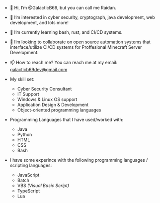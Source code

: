 - 👋 Hi, I’m @GalacticB69, but you can call me Raidan.
- 👀 I’m interested in cyber security, cryptograph, java development, web development, and lots more!
- 🌱 I’m currently learning bash, rust, and CI/CD systems.
- 💞 I’m looking to collaborate on open source automation systems that interface/utilize CI/CD systems for Proffesional Minecraft Server Development.
- 📫 How to reach me? You can reach me at my email: galacticb69dev@gmail.com


- My skill set:
  - Cyber Security Consultant
  - IT Support
  - Windows & Linux OS support
  - Application Design & Development
  - Object-oriented programming languages


- Programming Languages that I have used/worked with:
  - Java
  - Python
  - HTML
  - CSS
  - Bash

- I have some experince with the following programming languages / scripting languages:
  - JavaScript
  - Batch
  - VBS *(Visual Basic Script)*
  - TypeScript
  - Lua


<!---
GalacticB69/GalacticB69 is a ✨ special ✨ repository because its `README.md` (this file) appears on your GitHub profile.
You can click the Preview link to take a look at your changes.
--->

